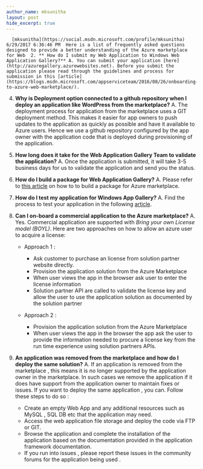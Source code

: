 ```yaml
---
author_name: mksunitha
layout: post
hide_excerpt: true
---
```

      [mksunitha](https://social.msdn.microsoft.com/profile/mksunitha)  6/29/2017 6:36:46 PM  Here is a list of frequently asked questions designed to provide a better understanding of the Azure marketplace for Web  2. ** How do I submit my Web Application to Windows Web Application Gallery?** A. You can submit your application [here](http://azuregallery.azurewebsites.net). Before you submit the application please read through the guidelines and process for submission in this [article](https://blogs.msdn.microsoft.com/appserviceteam/2016/08/26/onboarding-to-azure-web-marketplace/).
 4. **Why is Deployment option connected to a github repository when I deploy an application like WordPress from the marketplace?** A. The deployment process for application from the marketplace uses a GIT deployment method. This makes it easier for app owners to push updates to the application as quickly as possible and have it available to Azure users. Hence we use a github repository configured by the app owner with the application code that is deployed during provisioning of the application.
 6. **How long does it take for the Web Application Gallery Team to validate the application?** A. Once the application is submitted, it will take 3-5 business days for us to validate the application and send you the status.
 8. **How do I build a package for Web Application Gallery?** A. Please refer to [this article](https://blogs.msdn.microsoft.com/appserviceteam/2016/08/26/onboarding-to-azure-web-marketplace#azurepackage) on how to to build a package for Azure marketplace.
 10. **How do I test my application for Windows App Gallery?** A. Find the process to test your application in the following [article](https://blogs.msdn.microsoft.com/appserviceteam/2016/08/26/onboarding-to-azure-web-marketplace/#testyourapp).
 12. **Can I on-board a commercial application to the Azure marketplace?** A. Yes. Commercial application are supported with *Bring your own License model (BOYL)*. Here are two approaches on how to allow an azure user to acquire a license: 
	 - Approach 1 : 
		 - Ask customer to purchase an license from solution partner website directly.
		 - Provision the application solution from the Azure Marketplace
		 - When user views the app in the browser ask user to enter the license information
		 - Solution partner API are called to validate the license key and allow the user to use the application solution as documented by the solution partner
		  
	 - Approach 2 : 
		 - Provision the application solution from the Azure Marketplace
		 - When user views the app in the browser the app ask the user to provide the information needed to procure a license key from the run time experience using solution partners APIs.
		  
	  
 14. **An application was removed from the marketplace and how do I deploy the same solution?** A. If an application is removed from the marketplace , this means it is no longer supported by the application owner in the marketplace. In such cases we remove the application if it does have support from the application owner to maintain fixes or issues. If you want to deploy the same application , you can. Follow these steps to do so : 
	 - Create an empty Web App and any additional resources such as MySQL , SQL DB etc that the application may need.
	 - Access the web application file storage and deploy the code via FTP or GIT.
	 - Browse the application and complete the installation of the application based on the documentation provided in the application framework documentation.
	 - If you run into issues , please report these issues in the community forums for the application being used .
	  
      